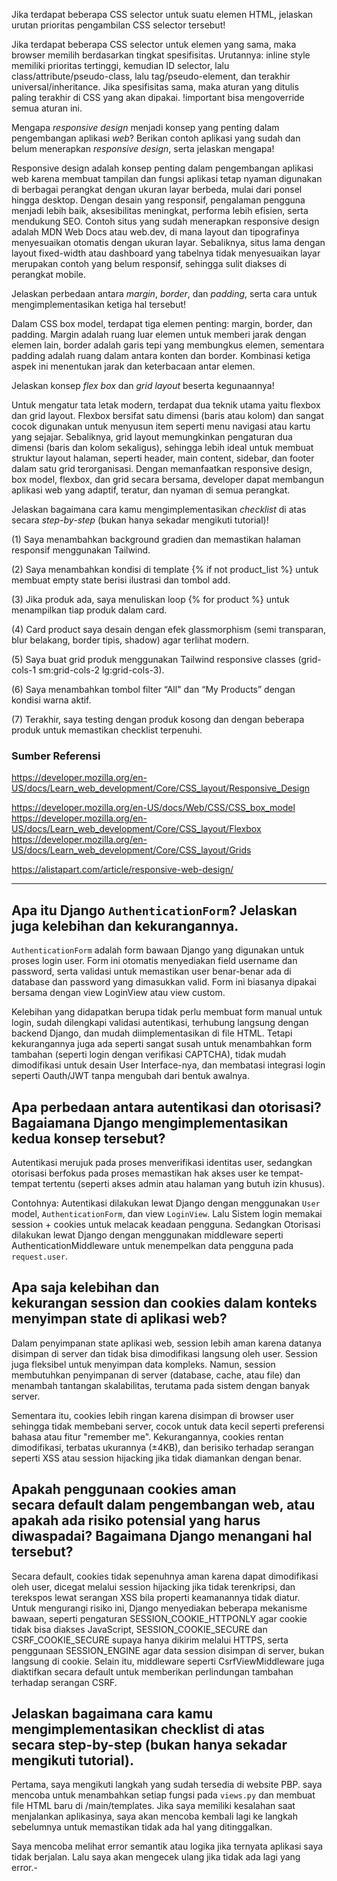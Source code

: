 Jika terdapat beberapa CSS selector untuk suatu elemen HTML, jelaskan urutan prioritas pengambilan CSS selector tersebut!

Jika terdapat beberapa CSS selector untuk elemen yang sama, maka browser memilih berdasarkan tingkat spesifisitas. Urutannya: inline style memiliki prioritas tertinggi, kemudian ID selector, lalu class/attribute/pseudo-class, lalu tag/pseudo-element, dan terakhir universal/inheritance. Jika spesifisitas sama, maka aturan yang ditulis paling terakhir di CSS yang akan dipakai. !important bisa mengoverride semua aturan ini.

Mengapa *responsive design* menjadi konsep yang penting dalam pengembangan aplikasi *web*? Berikan contoh aplikasi yang sudah dan belum menerapkan *responsive design*, serta jelaskan mengapa!

Responsive design adalah konsep penting dalam pengembangan aplikasi web karena membuat tampilan dan fungsi aplikasi tetap nyaman digunakan di berbagai perangkat dengan ukuran layar berbeda, mulai dari ponsel hingga desktop. Dengan desain yang responsif, pengalaman pengguna menjadi lebih baik, aksesibilitas meningkat, performa lebih efisien, serta mendukung SEO. Contoh situs yang sudah menerapkan responsive design adalah MDN Web Docs atau web.dev, di mana layout dan tipografinya menyesuaikan otomatis dengan ukuran layar. Sebaliknya, situs lama dengan layout fixed-width atau dashboard yang tabelnya tidak menyesuaikan layar merupakan contoh yang belum responsif, sehingga sulit diakses di perangkat mobile.


Jelaskan perbedaan antara *margin*, *border*, dan *padding*, serta cara untuk mengimplementasikan ketiga hal tersebut!

Dalam CSS box model, terdapat tiga elemen penting: margin, border, dan padding. Margin adalah ruang luar elemen untuk memberi jarak dengan elemen lain, border adalah garis tepi yang membungkus elemen, sementara padding adalah ruang dalam antara konten dan border. Kombinasi ketiga aspek ini menentukan jarak dan keterbacaan antar elemen.



Jelaskan konsep *flex box* dan *grid layout* beserta kegunaannya!

Untuk mengatur tata letak modern, terdapat dua teknik utama yaitu flexbox dan grid layout. Flexbox bersifat satu dimensi (baris atau kolom) dan sangat cocok digunakan untuk menyusun item seperti menu navigasi atau kartu yang sejajar. Sebaliknya, grid layout memungkinkan pengaturan dua dimensi (baris dan kolom sekaligus), sehingga lebih ideal untuk membuat struktur layout halaman, seperti header, main content, sidebar, dan footer dalam satu grid terorganisasi. Dengan memanfaatkan responsive design, box model, flexbox, dan grid secara bersama, developer dapat membangun aplikasi web yang adaptif, teratur, dan nyaman di semua perangkat.


Jelaskan bagaimana cara kamu mengimplementasikan *checklist* di atas secara *step-by-step* (bukan hanya sekadar mengikuti tutorial)!

(1) Saya menambahkan background gradien dan memastikan halaman responsif menggunakan Tailwind.

(2) Saya menambahkan kondisi di template {% if not product_list %} untuk membuat empty state berisi ilustrasi dan tombol add.

(3) Jika produk ada, saya menuliskan loop {% for product %} untuk menampilkan tiap produk dalam card.

(4) Card product saya desain dengan efek glassmorphism (semi transparan, blur belakang, border tipis, shadow) agar terlihat modern.

(5) Saya buat grid produk menggunakan Tailwind responsive classes (grid-cols-1 sm:grid-cols-2 lg:grid-cols-3).

(6) Saya menambahkan tombol filter “All" dan “My Products” dengan kondisi warna aktif.

(7) Terakhir, saya testing dengan produk kosong dan dengan beberapa produk untuk memastikan checklist terpenuhi.



### Sumber Referensi
https://developer.mozilla.org/en-US/docs/Learn_web_development/Core/CSS_layout/Responsive_Design

https://developer.mozilla.org/en-US/docs/Web/CSS/CSS_box_model
https://developer.mozilla.org/en-US/docs/Learn_web_development/Core/CSS_layout/Flexbox
https://developer.mozilla.org/en-US/docs/Learn_web_development/Core/CSS_layout/Grids

https://alistapart.com/article/responsive-web-design/



---









## Apa itu Django `AuthenticationForm`? Jelaskan juga kelebihan dan kekurangannya.
`AuthenticationForm` adalah form bawaan Django yang digunakan untuk proses login user. Form ini otomatis menyediakan field username dan password, serta validasi untuk memastikan user benar-benar ada di database dan password yang dimasukkan valid. Form ini biasanya dipakai bersama dengan view LoginView atau view custom.

Kelebihan yang didapatkan berupa tidak perlu membuat form manual untuk login, sudah dilengkapi validasi autentikasi, terhubung langsung dengan backend Django, dan mudah diimplementasikan di file HTML. Tetapi kekurangannya juga ada seperti sangat susah untuk menambahkan form tambahan (seperti login dengan verifikasi CAPTCHA), tidak mudah dimodifikasi untuk desain User Interface-nya, dan membatasi integrasi login seperti Oauth/JWT tanpa mengubah dari bentuk awalnya.

## Apa perbedaan antara autentikasi dan otorisasi? Bagaiamana Django mengimplementasikan kedua konsep tersebut?
Autentikasi merujuk pada proses menverifikasi identitas user, sedangkan otorisasi berfokus pada proses memastikan hak akses user ke tempat-tempat tertentu (seperti akses admin atau halaman yang butuh izin khusus).

Contohnya: 
Autentikasi dilakukan lewat Django dengan menggunakan `User` model, `AuthenticationForm`, dan view `LoginView`. Lalu Sistem login memakai session + cookies untuk melacak keadaan pengguna. Sedangkan Otorisasi dilakukan lewat Django dengan menggunakan middleware seperti AuthenticationMiddleware untuk menempelkan data pengguna pada `request.user`. 


## Apa saja kelebihan dan kekurangan session dan cookies dalam konteks menyimpan state di aplikasi web?
Dalam penyimpanan state aplikasi web, session lebih aman karena datanya disimpan di server dan tidak bisa dimodifikasi langsung oleh user. Session juga fleksibel untuk menyimpan data kompleks. Namun, session membutuhkan penyimpanan di server (database, cache, atau file) dan menambah tantangan skalabilitas, terutama pada sistem dengan banyak server.

Sementara itu, cookies lebih ringan karena disimpan di browser user sehingga tidak membebani server, cocok untuk data kecil seperti preferensi bahasa atau fitur "remember me". Kekurangannya, cookies rentan dimodifikasi, terbatas ukurannya (±4KB), dan berisiko terhadap serangan seperti XSS atau session hijacking jika tidak diamankan dengan benar.


## Apakah penggunaan cookies aman secara default dalam pengembangan web, atau apakah ada risiko potensial yang harus diwaspadai? Bagaimana Django menangani hal tersebut?

Secara default, cookies tidak sepenuhnya aman karena dapat dimodifikasi oleh user, dicegat melalui session hijacking jika tidak terenkripsi, dan terekspos lewat serangan XSS bila properti keamanannya tidak diatur. Untuk mengurangi risiko ini, Django menyediakan beberapa mekanisme bawaan, seperti pengaturan SESSION_COOKIE_HTTPONLY agar cookie tidak bisa diakses JavaScript, SESSION_COOKIE_SECURE dan CSRF_COOKIE_SECURE supaya hanya dikirim melalui HTTPS, serta penggunaan SESSION_ENGINE agar data session disimpan di server, bukan langsung di cookie. Selain itu, middleware seperti CsrfViewMiddleware juga diaktifkan secara default untuk memberikan perlindungan tambahan terhadap serangan CSRF.

## Jelaskan bagaimana cara kamu mengimplementasikan checklist di atas secara step-by-step (bukan hanya sekadar mengikuti tutorial).

Pertama, saya mengikuti langkah yang sudah tersedia di website PBP. saya mencoba untuk menambahkan setiap fungsi pada `views.py` dan membuat file HTML baru di /main/templates.
Jika saya memiliki kesalahan saat menjalankan aplikasinya, saya akan mencoba kembali lagi ke langkah sebelumnya untuk memastikan tidak ada hal yang ditinggalkan.

Saya mencoba melihat error semantik atau logika jika ternyata aplikasi saya tidak berjalan. Lalu saya akan mengecek ulang jika tidak ada lagi yang error.-
